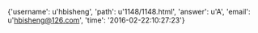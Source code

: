 {'username': u'hbisheng', 'path': u'1148/1148.html', 'answer': u'A', 'email': u'hbisheng@126.com', 'time': '2016-02-22:10:27:23'}